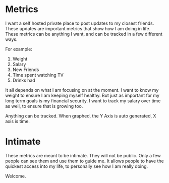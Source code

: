 # Metrics

I want a self hosted private place to post updates to my closest friends. These updates are important metrics that show how I am doing in life. These metrics can be anything I want, and can be tracked in a few different ways.

For example:

1. Weight
2. Salary
3. New Friends
4. Time spent watching TV
5. Drinks had

It all depends on what I am focusing on at the moment. I want to know my weight to ensure I am keeping myself healthy. But just as important for my long term goals is my financial security. I want to track my salary over time as well, to ensure that is growing too.

Anything can be tracked. When graphed, the Y Axis is auto generated, X axis is time.

# Intimate

These metrics are meant to be intimate. They will not be public. Only a few people can see them and use them to guide me. It allows people to have the quickest access into my life, to personally see how I am really doing.

Welcome.

